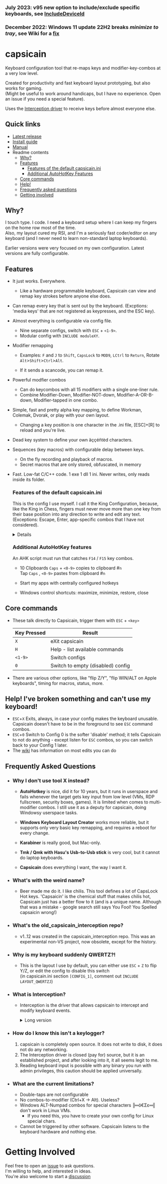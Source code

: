 ### July 2023: v95 new option to include/exclude specific keyboards, see <a href="https://github.com/cajhin/capsicain/wiki/Keyword%3A-OPTION#option-includedeviceid-searchstring">IncludeDeviceId</a>
### December 2022: Windows 11 update 22H2 breaks *minimize to tray*, see Wiki for a <a href="https://github.com/cajhin/capsicain/wiki/X-doesn't-work#windows-11-version-22h2-cannot-minimize-to-tray">fix</a>

# capsicain

Keyboard configuration tool that re-maps keys and modifier-key-combos at a very low level.

Created for productivity and fast keyboard layout prototyping, but also works for gaming.  
(Might be useful to work around handicaps, but I have no experience. Open an issue if you need a special feature).

Uses the [Interception driver](https://github.com/oblitum/Interception) to receive keys before almost everyone else.  

## Quick links

- <a href="https://github.com/cajhin/capsicain/releases">Latest release</a>
- <a href="https://github.com/cajhin/capsicain/wiki/Installation">Install guide</a>
- <a href="https://github.com/cajhin/capsicain/wiki">Manual</a>
- Readme contents
  - [Why?](#why)
  - [Features](#features)
    - [Features of the default capsicain.ini](#features-of-the-default-capsicainini)
    - [Additional AutoHotKey Features](#additional-autohotkey-features)
  - [Core commands](#core-commands)
  - [Help!](#help-ive-broken-something-and-cant-use-my-keyboard)
  - [Frequently asked questions](#frequently-asked-questions)
  - [Getting involved](#getting-involved)

## Why?

I touch type. I code. I need a keyboard setup where I can keep my fingers on the home row most of the time.  
Also, my layout cured my RSI, and I'm a seriously fast coder/editor on any keyboard (and I never need to learn non-standard laptop keyboards).

Earlier versions were very focused on my own configuration. Latest versions are fully configurable.

## Features

- It just works. Everywhere.  
    - Like a hardware programmable keyboard, Capsicain can view and remap key strokes before anyone else does.

- Can remap every key that is sent out by the keyboard. (Excptions: 'media keys' that are not registered as keypresses, and the ESC key).

- Almost everything is configurable via config file.   
  - Nine separate configs, switch with `ESC` + `<1-9>`.   
  - Modular config with `INCLUDE moduleXY`.  

- Modifier remapping   
  - Examples: `F` and `J` to `Shift`, `CapsLock` to `MOD9`, `LCtrl` to `Return`, Rotate `Alt`>`Shift`>`Ctrl`>`Alt`.

  - If it sends a scancode, you can remap it.  
    
- Powerful modfier combos  
    - Can do keycombos with all 15 modifiers with a single one-liner rule.  
    - Combine Modifier-Down, Modifier-NOT-down, Modifier-A-OR-B-down, Modifier-tapped in one combo.  
  
- Simple, fast and pretty alpha key mapping, to define Workman, Colemak, Dvorak, or play with your own layout.  
  - Changing a key position is one character in the .ini file, [ESC]+[R] to reload and you're live.  

- Dead key system to define your own äççéñtèd characters.

- Sequences (key macros) with configurable delay between keys.  
  - On the fly recording and playback of macros.  
  - Secret macros that are only stored, obfuscated, in memory

- Fast. Low-fat C/C++ code. 1 exe 1 dll 1 ini. Never writes, only reads inside its folder.

  ### Features of the default capsicain.ini

  This is the config I use myself. I call it the King Configuration, because, like the King in Chess, fingers must never move more than one key from their base position into any direction to write and edit any text. (Exceptions: Escape, Enter, app-specific combos that I have not considered).
  <details>

    - Hold `CapsLock` + right hand keys -> Cursor control layer. I LOVE this!!  
        Key Pressed     | Result
        ----------------| ------
        `I` `J` `K` `L` | (Cursor) `↑` `←` `↓` `→`
        `Z` `U`         | `Home` `End`  
        `H`             | `Backspace`
        etc             | etc

    - Hold `CapsLock` + left hand keys -> Standard Ctrl-Combos
        Key Pressed         | Result
        --------------------| ------
        `A` `S` `D` `F` `G` | `Undo` `Cut` `Copy` `Paste` `Redo`  
        `Q` `W` `E` `R`     | `SelectAll` `GotoTop` `Find` `FindNext`
        `Z` `X` `C` `V`     | `NewFile` `NewTab` `Open` `Save` `CloseTab`

    - Hold `TAB` + right hand -> NumPad layer
        Key Pressed | Result
        ------------| ------
        `U` `I` `O` | `7` `8` `9`
        `J` `K` `L` | `4` `5` `6`
        etc         | etc

    - `ALT` + letter keys-> all regular symbol characters.  
        - `ALT` + `Q` for '!' is an easier combo than Shift + 1, when you get used to it.
        - Layout equivalent:
        ```
        ! @ # $ % ^ & ( ) ü ß
        - + * / = \ { } ö ä
        ` ~ | _ … < > [ ] ...
        ```

    - Tap `ALT`, `<key>` -> Special character layer  
        `€ © ° ¹²³ ...`

    - Tap `ALT`, `<deadkey>`, `<basekey>` -> Special deadkey sequences
        Keystrokes | Result
        -----------| ------
        `~`, `n`   | `ñ` 
        `~`, `a`   | `ã`
        `^`, `a`   | `â`

    - Tap `Caps`, Tap `ALT`, `Shift` + `<key>` -> Uppercase greek characters  
        - Σ   (just because I can)
        
    - `TAB` (NumPad) + `Ctrl` + `Number` -> "Table" characters  
      ```
      ┌────────────────────────┐  
      │ I like these things :) │  
      └────────────────────────┘  
      ```
    - TAB (NumPad) + Ctrl + Shift + Number -> "Fat Table" characters  
      ```
      ╔═════════════════════╦═══╦══╗  
      ║     MOAR TABELS!!   ╠═══╬══╣  
      ╚═════════════════════╩═══╩══╝  
      ```
  </details>

  ### Additional AutoHotKey features

  An AHK script must run that catches `F14` / `F15` key combos.

  - 10 Clipboards
      `Caps` + `<0-9>` copies to clipboard #`n`
      <br />
      Tap `Caps` , `<0-9>` pastes from clipboard #`n`
      
  - Start my apps with centrally configured hotkeys  
  
  - Windows control shortcuts: maximize, minimize, restore, close

## Core commands
 - These talk directly to Capsicain, trigger them with `ESC` + `<key>`

    Key Pressed| Result
    -----------| ------
    `X`        | eXit capsicain  
    `H`        | Help - list available commands
    `<1-9>`    | Switch configs
    `0`        | Switch to empty (disabled) config
 - There are various other options, like "flip Z/Y", "flip WIN/ALT on Apple keyboards", timing for macros, status, more.

## Help! I've broken something and can't use my keyboard! 
  - `ESC`+`X` Exits, always, in case your config makes the keyboard unusable. Capsicain doesn't have to be in the foreground to see `ESC` command combos.   
  - `ESC`+`0` Switch to Config 0 is the softer 'disable' method; it tells Capsicain to not do anything - except listen for `ESC` combos, so you can switch back to your Config 1 later.
  - The [wiki](https://github.com/cajhin/capsicain/wiki) has information on most edits you can do

## Frequently Asked Questions
  * ### Why I don't use tool X instead?
    * **AutoHotkey** is nice, did it for 10 years, but it runs in userspace and fails whenever the target gets key input from low level (VMs, RDP fullscreen, security boxes, games). It is limited when comes to multi-modifier combos. I still use it as a deputy for capsicain, doing Windowsy userspace tasks.  

    * **Windows Keyboard Layout Creator** works more reliable, but it supports only very basic key remapping, and requires a reboot for every change.  

    * **Karabiner** is really good, but Mac-only.

    * **Tmk / Qmk with Hasu's Usb-to-Usb stick** is very cool, but it cannot do laptop keyboards.  

    * **Capsicain** does everything I want, the way I want it.
    
  * ### What's with the weird name?
    * Beer made me do it. I like chilis. This tool defines a lot of CapsLock Hot keys. 'Capsaicin' is the chemical stuff that makes chilis hot, Capsicain just has a better flow to it (and is a unique name. Although that was a mistake - google search still says You Fool! You Spelled capsaicin wrong!)
  * ### What's the old_capsicain_interception repo?
    * v1..12 was created in the capsicain_interception repo. This was an experimental non-VS project, now obsolete, except for the history.
  * ### Why is my keyboard suddenly QWERTZ?!
    * This is the layout I use by default, you can either use `ESC` + `Z` to flip Y/Z, or edit the config to disable this switch  
      (in capsicain.ini section `[CONFIG_1]`, comment out `INCLUDE LAYOUT_QWERTZJ`)
  * ### What is Interception?
    * Interception is the driver that allows capsicain to intercept and modify keyboard events.
      <details>
        <summary>Long version</summary>
        This is a signed driver ("keyboard driver upper filter"), another project on github. It must be installed for capsicain to work. It provides a DLL to interface with the driver.  
  
        The filter driver does nothing (just forwards all key events from the keyboard driver to the next driver in the chain) unless a client wants to hook into the keyboard events.    
        
        The DLL is free and open source, the driver is free but closed source (sources available for $1000. The guy wants to make some money from commercial projects - I hope he does because he did some really good work here).  

        Musings: Capsicain is a normal userspace app, which means you can simply start and stop it anytime. It also means it cannot talk to the keyboard driver directly, so it needs the Interception driver. This is an unavoidable complication in Windows 10, but I actually see it is a good thing: because it is not that easy, no normal application or game will do this - and this means that Capsicain is always #1 in the keyboard processing chain.  

      </details>
  * ### How do I know this isn't a keylogger?
    1. capsicain is completely open source. It does not write to disk, it does not do any networking.
    1. The Interception driver is closed (pay for) source, but it is an established project, and after looking into it, it all seems legit to me.
    1. Reading keyboard input is possible with any binary you run with admin privileges, this caution should be applied universally.
  * ### What are the current limitations?
    - Double-taps are not configurable
    - No combos-to-modifier (Ctrl+X -> Alt). Useless?
    - Windows ALT-Numpad combos for special characters ╠═ö€Σε═╣ don't work in Linux VMs.  
      - If you need this, you have to create your own config for Linux special chars.
    - Cannot be triggered by other software. Capsicain listens to the keyboard hardware and nothing else.

# Getting Involved

Feel free to open an [issue](https://github.com/cajhin/capsicain/issues) to ask questions.  
I'm willing to help, and interested in ideas.  
You're also welcome to start a [discussion](https://github.com/cajhin/capsicain/discussions)

